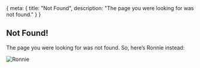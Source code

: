 <route>
{ meta: {
  title: "Not Found",
  description: "The page you were looking for was not found."
} }
</route>

## Not Found!

The page you were looking for was not found. So, here’s Ronnie instead:

![Ronnie](__ASSETS_BASE_URL/ronnie.png)
